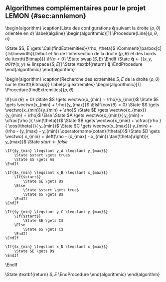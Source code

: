 ## Algorithmes complémentaires pour le projet LEMON {#sec:annlemon}

\begin{algorithm}
\caption{Liste des configurations $\pmb{\bar q}$ suivant la droite $(\rho, \theta)$ orientée en $\sigma$}
\label{alg:line}
\begin{algorithmic}[1]
\Procedure{Line}{$\rho, \theta, \sigma$}

\State $S, E \gets \Call{findExtremities}{\rho, \theta}$
\Comment{\parbox[c]{.5\linewidth}{Début et fin de l'intersection de la droite $(\rho, \theta)$ et des bords du
\texttt{Bitmap}}}
\If{$\sigma < 0$}
\State $\operatorname{swap}(S, E)$
\EndIf
\State $\pmb{\bar q} \gets [(x, y, \sigma\theta) \forall (x, y) \in \operatorname{linspace}(S, E)]$
\State \textbf{return} $\pmb{\bar q}$
\EndProcedure
\end{algorithmic}
\end{algorithm}


\begin{algorithm}
\caption{Recherche des extrémités $S, E$ de la droite $(\rho, \theta)$ sur le \texttt{Bitmap}}
\label{alg:extremites}
\begin{algorithmic}[1]
\Procedure{findExtremities}{$\rho, \theta$}

\If{$\sin(\theta) = 0$}
    \State $S \gets \vectwo{x_{min} + \rho}{y_{min}}$
    \State $E \gets \vectwo{x_{min} + \rho}{y_{max}}$
\ElsIf{$\cos(\theta) = 0$}
    \State $S \gets \vectwo{x_{min}}{y_{min} + \rho}$
    \State $E \gets \vectwo{x_{max}}{y_{min} + \rho}$
\Else
    \State $A \gets \vectwo{x_{min}}{ y_{min} + \cfrac{\rho }{ \sin(\theta)}}$
    \State $B \gets \vectwo{x_{min} + \cfrac{\rho }{ \cos(\theta)}}{ y_{min}}$
    \State $C \gets \vectwo{x_{max}}{ y_{min} + (\rho - (y_{max} - y_{min}) \operatorname{cotan}(\theta))}$
    \State $D \gets \vectwo{ x_{min} + \left(\rho - (x_{max} - x_{min}) \tan(\theta)\right)}{ y_{max}}$
    \State $start \gets false$

    \If{$y_{min} \leqslant y_A \leqslant y_{max}$}
        \State $start \gets true$
        \State $S \gets A$
    \EndIf

    \If{$x_{min} \leqslant x_B \leqslant x_{max}$}
        \If{$start$}
            \State $E \gets B$
        \Else
            \State $start \gets true$
            \State $S \gets B$
        \EndIf
    \EndIf

    \If{$y_{min} \leqslant y_C \leqslant y_{max}$}
        \If{$start$}
            \State $E \gets C$
        \Else
            \State $S \gets C$
        \EndIf
    \EndIf

    \If{$x_{min} \leqslant x_D \leqslant x_{max}$}
        \State $E \gets D$
    \EndIf

\EndIf

\State \textbf{return} $S, E$
\EndProcedure
\end{algorithmic}
\end{algorithm}
